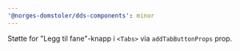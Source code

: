 ```yaml
---
'@norges-domstoler/dds-components': minor
---
```


Støtte for "Legg til fane"-knapp i `<Tabs>` via `addTabButtonProps` prop.
